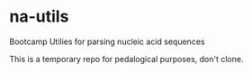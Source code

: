 # na-utils
Bootcamp Utilies for parsing nucleic acid sequences

This is a temporary repo for pedalogical purposes, don't clone.
